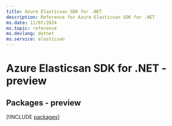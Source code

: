 ```yaml
---
title: Azure Elasticsan SDK for .NET
description: Reference for Azure Elasticsan SDK for .NET
ms.date: 11/07/2024
ms.topic: reference
ms.devlang: dotnet
ms.service: elasticsan
---
```

# Azure Elasticsan SDK for .NET - preview
## Packages - preview
[!INCLUDE [packages](elasticsan-index.md)]